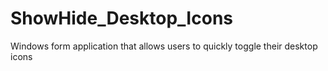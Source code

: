 # ShowHide_Desktop_Icons
Windows form application that allows users to quickly toggle their desktop icons
